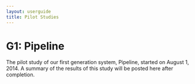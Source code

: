 ```yaml
---
layout: userguide
title: Pilot Studies
---
```


# G1: Pipeline

The pilot study of our first generation system, Pipeline, started on August 1, 2014.  A summary of the results of this study will be posted here after completion.








